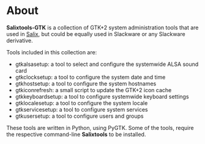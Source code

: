 
About
=====

**Salixtools-GTK** is a collection of GTK+2 system administration tools that are used in
[Salix](http://salixos.org/), but could be equally used in Slackware or
any Slackware derivative.

Tools included in this collection are:
* gtkalsasetup: a tool to select and configure the systemwide ALSA sound card
* gtkclocksetup: a tool to configure the system date and time
* gtkhostsetup: a tool to configure the system hostnames
* gtkiconrefresh: a small script to update the GTK+2 icon cache
* gtkkeyboardsetup: a tool to configure systemwide keyboard settings
* gtklocalesetup: a tool to configure the system locale
* gtkservicesetup: a tool to configure system services
* gtkusersetup: a tool to configure users and groups

These tools are written in Python, using PyGTK. Some of the tools,
require the respective command-line **Salixtools** to be installed.

